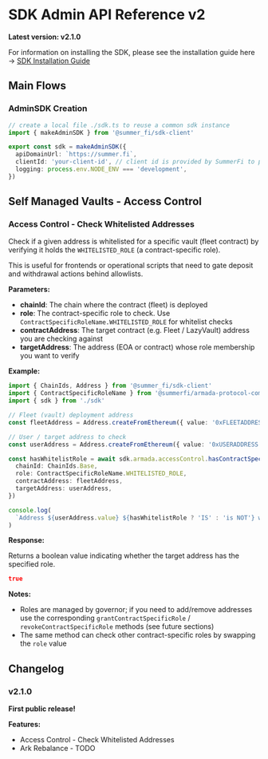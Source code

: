 # SDK Admin API Reference v2

**Latest version: v2.1.0**

For information on installing the SDK, please see the installation guide here →
[SDK Installation Guide](https://summerfi.notion.site/summerfi-sdk-install-guide)

## Main Flows

### AdminSDK Creation

```typescript
// create a local file ./sdk.ts to reuse a common sdk instance
import { makeAdminSDK } from '@summer_fi/sdk-client'

export const sdk = makeAdminSDK({
  apiDomainUrl: `https://summer.fi`,
  clientId: 'your-client-id', // client id is provided by SummerFi to partners
  logging: process.env.NODE_ENV === 'development',
})
```

## Self Managed Vaults - Access Control

### Access Control - Check Whitelisted Addresses

Check if a given address is whitelisted for a specific vault (fleet contract) by verifying it holds
the `WHITELISTED_ROLE` (a contract-specific role).

This is useful for frontends or operational scripts that need to gate deposit and withdrawal actions
behind allowlists.

**Parameters:**

- **chainId**: The chain where the contract (fleet) is deployed
- **role**: The contract-specific role to check. Use `ContractSpecificRoleName.WHITELISTED_ROLE` for
  whitelist checks
- **contractAddress**: The target contract (e.g. Fleet / LazyVault) address you are checking against
- **targetAddress**: The address (EOA or contract) whose role membership you want to verify

**Example:**

```typescript
import { ChainIds, Address } from '@summer_fi/sdk-client'
import { ContractSpecificRoleName } from '@summerfi/armada-protocol-common'
import { sdk } from './sdk'

// Fleet (vault) deployment address
const fleetAddress = Address.createFromEthereum({ value: '0xFLEETADDRESS...' })

// User / target address to check
const userAddress = Address.createFromEthereum({ value: '0xUSERADDRESS...' })

const hasWhitelistRole = await sdk.armada.accessControl.hasContractSpecificRole({
  chainId: ChainIds.Base,
  role: ContractSpecificRoleName.WHITELISTED_ROLE,
  contractAddress: fleetAddress,
  targetAddress: userAddress,
})

console.log(
  `Address ${userAddress.value} ${hasWhitelistRole ? 'IS' : 'is NOT'} whitelisted for fleet ${fleetAddress.value}`,
)
```

**Response:**

Returns a boolean value indicating whether the target address has the specified role.

```json
true
```

**Notes:**

- Roles are managed by governor; if you need to add/remove addresses use the corresponding
  `grantContractSpecificRole` / `revokeContractSpecificRole` methods (see future sections)
- The same method can check other contract-specific roles by swapping the `role` value

## Changelog

### v2.1.0

**First public release!**

**Features:**

- Access Control - Check Whitelisted Addresses
- Ark Rebalance - TODO
